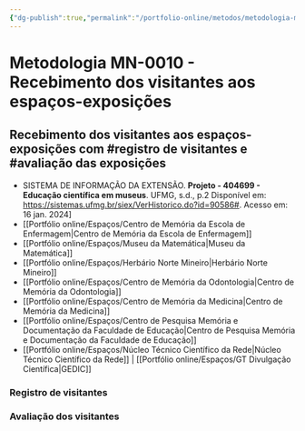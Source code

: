 ```yaml
---
{"dg-publish":true,"permalink":"/portfolio-online/metodos/metodologia-mn-0010-recebimento-dos-visitantes-aos-espacos-exposicoes/","tags":["💼/🎯/🛠️"],"created":"2024-02-14T12:36:19.972-03:00","updated":"2024-02-11T12:33:37.122-03:00"}
---
```



# Metodologia MN-0010 - Recebimento dos visitantes aos espaços-exposições

## Recebimento dos visitantes aos espaços-exposições com #registro de visitantes e #avaliação das exposições

- SISTEMA DE INFORMAÇÃO DA EXTENSÃO. **Projeto - 404699 - Educação científica em museus**. UFMG, s.d., p.2 Disponível em: <https://sistemas.ufmg.br/siex/VerHistorico.do?id=90586#>. Acesso em: 16 jan. 2024]
- [[Portfólio online/Espaços/Centro de Memória da Escola de Enfermagem\|Centro de Memória da Escola de Enfermagem]]
- [[Portfólio online/Espaços/Museu da Matemática\|Museu da Matemática]]
- [[Portfólio online/Espaços/Herbário Norte Mineiro\|Herbário Norte Mineiro]]
- [[Portfólio online/Espaços/Centro de Memória da Odontologia\|Centro de Memória da Odontologia]]
- [[Portfólio online/Espaços/Centro de Memória da Medicina\|Centro de Memória da Medicina]]
- [[Portfólio online/Espaços/Centro de Pesquisa Memória e Documentação da Faculdade de Educação\|Centro de Pesquisa Memória e Documentação da Faculdade de Educação]]
- [[Portfólio online/Espaços/Núcleo Técnico Científico da Rede\|Núcleo Técnico Científico da Rede]] | [[Portfólio online/Espaços/GT Divulgação Científica\|GEDIC]]

### Registro de visitantes

### Avaliação dos visitantes
